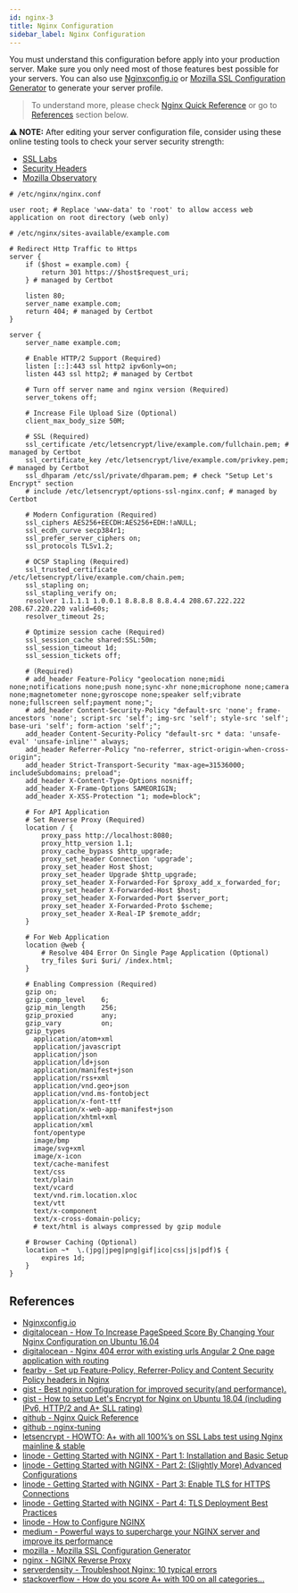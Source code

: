 ```yaml
---
id: nginx-3
title: Nginx Configuration
sidebar_label: Nginx Configuration
---
```


You must understand this configuration before apply into your production server. Make sure you only need most of those features best possible for your servers. You can also use [Nginxconfig.io](https://nginxconfig.io/) or [Mozilla SSL Configuration Generator](https://mozilla.github.io/server-side-tls/ssl-config-generator/) to generate your server profile.

> To understand more, please check [Nginx Quick Reference](https://github.com/trimstray/nginx-quick-reference#beginner-use-geomap-modules-instead-allowdeny) or go to [References](#references) section below.

**⚠️ NOTE:** After editing your server configuration file, consider using these online testing tools to check your server security strength:

- [SSL Labs](https://www.ssllabs.com/ssltest/)
- [Security Headers](https://securityheaders.com/)
- [Mozilla Observatory](https://observatory.mozilla.org/)

```nginx
# /etc/nginx/nginx.conf

user root; # Replace 'www-data' to 'root' to allow access web application on root directory (web only)
```

```nginx
# /etc/nginx/sites-available/example.com

# Redirect Http Traffic to Https
server {
    if ($host = example.com) {
        return 301 https://$host$request_uri;
    } # managed by Certbot

    listen 80;
    server_name example.com;
    return 404; # managed by Certbot
}

server {
    server_name example.com;

    # Enable HTTP/2 Support (Required)
    listen [::]:443 ssl http2 ipv6only=on;
    listen 443 ssl http2; # managed by Certbot

    # Turn off server name and nginx version (Required)
    server_tokens off;

    # Increase File Upload Size (Optional)
    client_max_body_size 50M;

    # SSL (Required)
    ssl_certificate /etc/letsencrypt/live/example.com/fullchain.pem; # managed by Certbot
    ssl_certificate_key /etc/letsencrypt/live/example.com/privkey.pem; # managed by Certbot
    ssl_dhparam /etc/ssl/private/dhparam.pem; # check "Setup Let's Encrypt" section
    # include /etc/letsencrypt/options-ssl-nginx.conf; # managed by Certbot

    # Modern Configuration (Required)
    ssl_ciphers AES256+EECDH:AES256+EDH:!aNULL;
    ssl_ecdh_curve secp384r1;
    ssl_prefer_server_ciphers on;
    ssl_protocols TLSv1.2;

    # OCSP Stapling (Required)
    ssl_trusted_certificate /etc/letsencrypt/live/example.com/chain.pem;
    ssl_stapling on;
    ssl_stapling_verify on;
    resolver 1.1.1.1 1.0.0.1 8.8.8.8 8.8.4.4 208.67.222.222 208.67.220.220 valid=60s;
    resolver_timeout 2s;

    # Optimize session cache (Required)
    ssl_session_cache shared:SSL:50m;
    ssl_session_timeout 1d;
    ssl_session_tickets off;

    # (Required)
    # add_header Feature-Policy "geolocation none;midi none;notifications none;push none;sync-xhr none;microphone none;camera none;magnetometer none;gyroscope none;speaker self;vibrate none;fullscreen self;payment none;";
    # add_header Content-Security-Policy "default-src 'none'; frame-ancestors 'none'; script-src 'self'; img-src 'self'; style-src 'self'; base-uri 'self'; form-action 'self';";
    add_header Content-Security-Policy "default-src * data: 'unsafe-eval' 'unsafe-inline'" always;
    add_header Referrer-Policy "no-referrer, strict-origin-when-cross-origin";
    add_header Strict-Transport-Security "max-age=31536000; includeSubdomains; preload";
    add_header X-Content-Type-Options nosniff;
    add_header X-Frame-Options SAMEORIGIN;
    add_header X-XSS-Protection "1; mode=block";

    # For API Application
    # Set Reverse Proxy (Required)
    location / {
        proxy_pass http://localhost:8080;
        proxy_http_version 1.1;
        proxy_cache_bypass $http_upgrade;
        proxy_set_header Connection 'upgrade';
        proxy_set_header Host $host;
        proxy_set_header Upgrade $http_upgrade;
        proxy_set_header X-Forwarded-For $proxy_add_x_forwarded_for;
        proxy_set_header X-Forwarded-Host $host;
        proxy_set_header X-Forwarded-Port $server_port;
        proxy_set_header X-Forwarded-Proto $scheme;
        proxy_set_header X-Real-IP $remote_addr;
    }

    # For Web Application
    location @web {
        # Resolve 404 Error On Single Page Application (Optional)
        try_files $uri $uri/ /index.html;
    }

    # Enabling Compression (Required)
    gzip on;
    gzip_comp_level    6;
    gzip_min_length    256;
    gzip_proxied       any;
    gzip_vary          on;
    gzip_types
      application/atom+xml
      application/javascript
      application/json
      application/ld+json
      application/manifest+json
      application/rss+xml
      application/vnd.geo+json
      application/vnd.ms-fontobject
      application/x-font-ttf
      application/x-web-app-manifest+json
      application/xhtml+xml
      application/xml
      font/opentype
      image/bmp
      image/svg+xml
      image/x-icon
      text/cache-manifest
      text/css
      text/plain
      text/vcard
      text/vnd.rim.location.xloc
      text/vtt
      text/x-component
      text/x-cross-domain-policy;
      # text/html is always compressed by gzip module

    # Browser Caching (Optional)
    location ~*  \.(jpg|jpeg|png|gif|ico|css|js|pdf)$ {
        expires 1d;
    }
}
```

## References

- [Nginxconfig.io](https://nginxconfig.io/)
- [digitalocean - How To Increase PageSpeed Score By Changing Your Nginx Configuration on Ubuntu 16.04](https://www.digitalocean.com/community/tutorials/how-to-increase-pagespeed-score-by-changing-your-nginx-configuration-on-ubuntu-16-04)
- [digitalocean - Nginx 404 error with existing urls Angular 2 One page application with routing](https://www.digitalocean.com/community/questions/nginx-404-error-with-existing-urls-angular-2-one-page-application-with-routing)
- [fearby - Set up Feature-Policy, Referrer-Policy and Content Security Policy headers in Nginx](https://fearby.com/article/set-up-feature-policy-referrer-policy-and-content-security-policy-headers-in-nginx/)
- [gist - Best nginx configuration for improved security(and performance).](https://gist.github.com/plentz/6737338)
- [gist - How to setup Let's Encrypt for Nginx on Ubuntu 18.04 (including IPv6, HTTP/2 and A+ SLL rating)](https://gist.github.com/cecilemuller/a26737699a7e70a7093d4dc115915de8)
- [github - Nginx Quick Reference](https://github.com/trimstray/nginx-quick-reference#beginner-use-geomap-modules-instead-allowdeny)
- [github - nginx-tuning](https://github.com/denji/nginx-tuning)
- [letsencrypt - HOWTO: A+ with all 100%’s on SSL Labs test using Nginx mainline & stable](https://community.letsencrypt.org/t/howto-a-with-all-100-s-on-ssl-labs-test-using-nginx-mainline-stable/55033)
- [linode - Getting Started with NGINX - Part 1: Installation and Basic Setup](https://www.linode.com/docs/web-servers/nginx/nginx-installation-and-basic-setup/)
- [linode - Getting Started with NGINX - Part 2: (Slightly More) Advanced Configurations](https://www.linode.com/docs/web-servers/nginx/slightly-more-advanced-configurations-for-nginx/)
- [linode - Getting Started with NGINX - Part 3: Enable TLS for HTTPS Connections](https://www.linode.com/docs/web-servers/nginx/enable-tls-on-nginx-for-https-connections/)
- [linode - Getting Started with NGINX - Part 4: TLS Deployment Best Practices](https://www.linode.com/docs/web-servers/nginx/tls-deployment-best-practices-for-nginx/)
- [linode - How to Configure NGINX](https://www.linode.com/docs/web-servers/nginx/how-to-configure-nginx/)
- [medium - Powerful ways to supercharge your NGINX server and improve its performance](https://medium.freecodecamp.org/powerful-ways-to-supercharge-your-nginx-server-and-improve-its-performance-a8afdbfde64d)
- [mozilla - Mozilla SSL Configuration Generator](https://mozilla.github.io/server-side-tls/ssl-config-generator/)
- [nginx - NGINX Reverse Proxy](https://docs.nginx.com/nginx/admin-guide/web-server/reverse-proxy/)
- [serverdensity - Troubleshoot Nginx: 10 typical errors](https://blog.serverdensity.com/troubleshoot-nginx/)
- [stackoverflow - How do you score A+ with 100 on all categories...](https://stackoverflow.com/questions/41930060/how-do-you-score-a-with-100-on-all-categories-on-ssl-labs-test-with-lets-encry)
